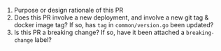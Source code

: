 1. Purpose or design rationale of this PR
2. Does this PR involve a new deployment, and involve a new git tag & docker image tag? If so, has `tag` in `common/version.go` been updated? 
3. Is this PR a breaking change? If so, have it been attached a `breaking-change` label?
